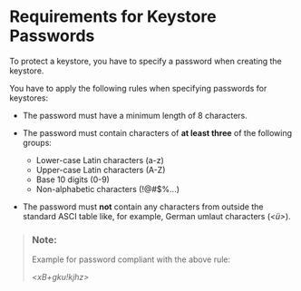 <!-- loio33469d3edc404ddf82b0ee22940276f7 -->

# Requirements for Keystore Passwords

To protect a keystore, you have to specify a password when creating the keystore.

You have to apply the following rules when specifying passwords for keystores:

-   The password must have a minimum length of 8 characters.
-   The password must contain characters of **at least three** of the following groups:
    -   Lower-case Latin characters \(a-z\)
    -   Upper-case Latin characters \(A-Z\)
    -   Base 10 digits \(0-9\)
    -   Non-alphabetic characters \(!@\#$%...\)

-   The password must **not** contain any characters from outside the standard ASCI table like, for example, German umlaut characters \(*<ü\>*\).

> ### Note:  
> Example for password compliant with the above rule:
> 
> *<xB+gku!kjhz\>*

